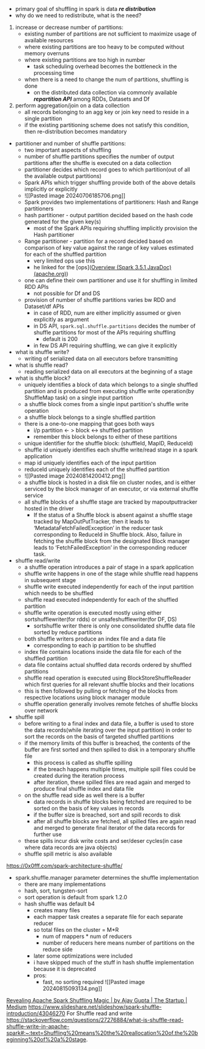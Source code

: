 - primary goal of shuffling in spark is data ***re distribution***
- why do we need to redistribute, what is the need?
1. increase or decrease number of partitions:
	- existing number of partitions are not sufficient to maximize usage of available resources
	- where existing partitions are too heavy to be computed without memory overruns
	- where existing partitions are too high in number
		- task scheduling overhead becomes the bottleneck in the processing time
	- when there is a need to change the num of partitions, shuffling is done
		- on the distributed data collection via commonly available ***repartition API*** among RDDs, Datasets and Df
2. perform aggregation/join on a data collection
	- all records belonging to an agg key or join key need to reside in a single partition
	- if the existing partitioning scheme does not satisfy this condition, then re-distribution becomes mandatory

- partitioner and number of shuffle partitions:
	- two important aspects of shuffling
	- number of shuffle partitions specifies the number of output partitions after the shuffle is executed on a data collection
	- partitioner decides which record goes to which partition(out of all the available output partitions)
	- Spark APIs which trigger shuffling provide both of the above details implicitly or explicitly
	- ![[Pasted image 20240706185706.png]]
	- Spark provides two implementations of partitioners: Hash and Range partitioners
	- hash partitioner - output partition decided based on the hash code generated for the given key(s)
		- most of the Spark APIs requiring shuffling implicitly provision the Hash partitioner
	- Range partitioner - partition for a record decided based on comparison of key value against the range of key values estimated for each of the shuffled partition
		- very limited ops use this
		- he linked for the [ops]([Overview (Spark 3.5.1 JavaDoc) (apache.org)](https://spark.apache.org/docs/latest/api/java/index.html?org%2Fapache%2Fspark%2Fsql%2FDataset.html=))
	- one can define their own partitioner and use it for shuffling in limited RDD APIs
		- not possible for Df and DS
	- provision of number of shuffle partitions varies bw RDD and Dataset/df APIs
		- in case of RDD, num are either implicitly assumed or given explicitly as argument
		- in DS API, `spark.sql.shuffle.partitions` decides the number of shuffle partitions for most of the APIs requiring shuffling
			- default is 200
		- in few DS API requiring shuffling, we can give it explicitly
- what is shuffle write?
	- writing of serialized data on all executors before transmitting
- what is shuffle read?
	- reading serialized data on all executors at the beginning of a stage
- what is shuffle block?
	- uniquely identifies a block of data which belongs to a single shuffled partition and is produced from executing shuffle write operation(by ShuffleMap task) on a single input partition
	- a shuffle block comes from a single input partition's shuffle write operation
	- a shuffle block belongs to a single shuffled partition
	- there is a one-to-one mapping that goes both ways
		- i/p partition <- > block <-> shuffled partition
		- remember this block belongs to either of these partitions
	- unique identifier for the shuffle block: (shuffleId, MapID, ReduceId)
	- shuffle id uniquely identifies each shuffle write/read stage in a spark application
	- map id uniquely identifies each of the input partition
	- reduceId uniquely identifies each of the shuffled partition
	- ![[Pasted image 20240814200412.png]]
	- a shuffle block is hosted in a disk file on cluster nodes, and is either serviced by the block manager of an executor, or via external shuffle service
	- all shuffle blocks of a shuffle stage are tracked by mapoutputtracker hosted in the driver
		- If the status of a Shuffle block is absent against a shuffle stage tracked by MapOutPutTracker, then it leads to ‘MetadataFetchFailedException’ in the reducer task corresponding to ReduceId in Shuffle block. Also, failure in fetching the shuffle block from the designated Block manager leads to ‘FetchFailedException’ in the corresponding reducer task.
- shuffle read/write
	- a shuffle operation introduces a pair of stage in a spark application
	- shuffle write happens in one of the stage while shuffle read happens in subsequent stage
	- shuffle write executed independently for each of the input partition which needs to be shuffled
	- shuffle read executed independently for each of the shuffled partition
	- shuffle write operation is executed mostly using either sortshufflewriter(for rdds) or unsafeshufflewriter(for DF, DS)
		- sortshuffle writer there is only one consolidated shuffle data file sorted by reduce partitions
	- both shuffle writers produce an index file and a data file
		- corresponding to each ip partition to be shuffled
	- index file contains locations inside the data file for each of the shuffled partition
	- data file contains actual shuffled data records ordered by shuffled partitions
	- shuffle read operation is executed using BlockStoreShuffleReader which first queries for all relevant shuffle blocks and their locations
	- this is then followed by pulling or fetching of the blocks from respective locations using block manager module
	- shuffle operation generally involves remote fetches of shuffle blocks over network
- shuffle spill
	- before writing to a final index and data file, a buffer is used to store the data records(while iterating over the input partition) in order to sort the records on the basis of targeted shuffled partitions
	- if the memory limits of this buffer is breached, the contents of the buffer are first sorted and then spilled to disk in a temporary shuffle file
		- this process is called as shuffle spilling
		- if the breach happens multiple times, multiple spill files could be created during the iteration process
		- after iteration, these spilled files are read again and merged to produce final shuffle index and data file
	- on the shuffle read side as well there is a buffer
		- data records in shuffle blocks being fetched are required to be sorted on the basis of key values in records
		- if the buffer size is breached, sort and spill records to disk
		- after all shuffle blocks are fetched, all spilled files are again read and merged to generate final iterator of the data records for further use
	- these spills incur disk write costs and ser/deser cycles(in case where data records are java objects)
	- shuffle spill metric is also available

https://0x0fff.com/spark-architecture-shuffle/
- spark.shuffle.manager parameter determines the shuffle implementation
	- there are many implementations
	- hash, sort, tungsten-sort
	- sort operation is default from spark 1.2.0
	- hash shuffle was default b4
		- creates many files
		- each mapper task creates a separate file for each separate reducer
		- so total files on the cluster = M\*R
			- num of mappers * num of reducers
			- number of reducers here means number of partitions on the reduce side
		- later some optimizations were included
		- i have skipped much of the stuff in hash shuffle implementation because it is deprecated
		- pros:
			- fast, no sorting required
![[Pasted image 20240815093134.png]]

 [Revealing Apache Spark Shuffling Magic | by Ajay Gupta | The Startup | Medium](https://medium.com/swlh/revealing-apache-spark-shuffling-magic-b2c304306142)
 https://www.slideshare.net/slideshow/spark-shuffle-introduction/43046270
For Shuffle read and write
https://stackoverflow.com/questions/27276884/what-is-shuffle-read-shuffle-write-in-apache-spark#:~:text=Shuffling%20means%20the%20reallocation%20of,the%20beginning%20of%20a%20stage.